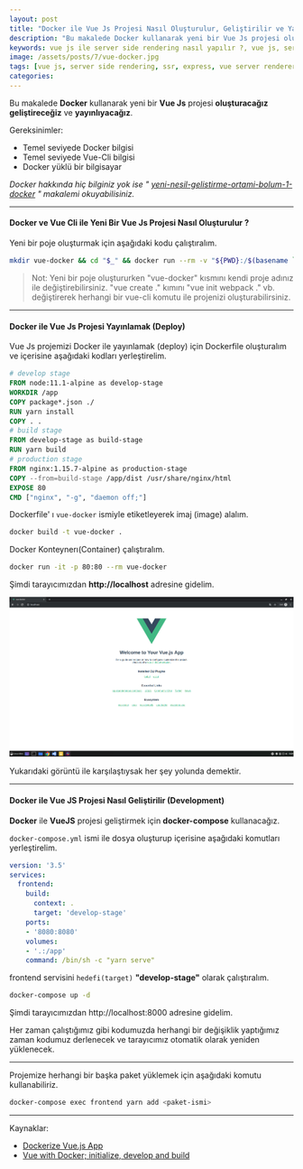 ```yaml
---
layout: post
title: "Docker ile Vue Js Projesi Nasıl Oluşturulur, Geliştirilir ve Yayınlanır ?"
description: "Bu makalede Docker kullanarak yeni bir Vue Js projesi oluşturacağız geliştireceğiz ve yayınlıyacağız."
keywords: vue js ile server side rendering nasıl yapılır ?, vue js, server side rendering, ssr, express, vue server renderer, client side rendering
image: /assets/posts/7/vue-docker.jpg
tags: [vue js, server side rendering, ssr, express, vue server renderer, client side rendering,]
categories: 
---
```


Bu makalede **Docker** kullanarak yeni bir **Vue Js** projesi **oluşturacağız** **geliştireceğiz** ve **yayınlıyacağız**.

Gereksinimler:
- Temel seviyede Docker bilgisi
- Temel seviyede Vue-Cli bilgisi
- Docker yüklü bir bilgisayar

*Docker hakkında hiç bilginiz yok ise " [yeni-nesil-gelistirme-ortami-bolum-1-docker](/yeni-nesil-gelistirme-ortami-bolum-1-docker) " makalemi okuyabilisiniz.*

---

#### Docker ve Vue Cli ile Yeni Bir Vue Js Projesi Nasıl Oluşturulur ?
Yeni bir poje oluşturmak için aşağıdaki kodu çalıştıralım. 
```bash
mkdir vue-docker && cd "$_" && docker run --rm -v "${PWD}:/$(basename `pwd`)" -w "/$(basename `pwd`)" -it node:11.1-alpine sh -c "yarn global add @vue/cli && vue create ."
```

> Not: Yeni bir poje oluştururken "vue-docker" kısmını kendi proje adınız ile değiştirebilirsiniz. "vue create ." kımını "vue init webpack ." vb. değiştirerek herhangi bir vue-cli komutu ile projenizi oluşturabilirsiniz.

---

#### Docker ile Vue Js Projesi Yayınlamak (Deploy)
Vue Js projemizi Docker ile yayınlamak (deploy) için Dockerfile oluşturalım ve içerisine aşağıdaki kodları yerleştirelim.

```dockerfile
# develop stage
FROM node:11.1-alpine as develop-stage
WORKDIR /app
COPY package*.json ./
RUN yarn install
COPY . .
# build stage
FROM develop-stage as build-stage
RUN yarn build
# production stage
FROM nginx:1.15.7-alpine as production-stage
COPY --from=build-stage /app/dist /usr/share/nginx/html
EXPOSE 80
CMD ["nginx", "-g", "daemon off;"]
```

Dockerfile' ı `vue-docker` ismiyle etiketleyerek imaj (image) alalım.
```bash
docker build -t vue-docker .
```
Docker Konteynerı(Container) çalıştıralım.
```bash
docker run -it -p 80:80 --rm vue-docker
```
Şimdi tarayıcımızdan **http://localhost** adresine gidelim.

![Docker ile vue js projesi yayınlama örneği](/assets/posts/7/vue-deploy.png)

Yukarıdaki görüntü ile karşılaştıysak her şey yolunda demektir.

---

#### Docker ile Vue JS Projesi Nasıl Geliştirilir (Development)

**Docker** ile **VueJS** projesi geliştirmek için **docker-compose** kullanacağız.

`docker-compose.yml` ismi ile dosya oluşturup içerisine aşağıdaki komutları yerleştirelim.

```yml
version: '3.5'
services:
  frontend:
    build:
      context: .
      target: 'develop-stage'
    ports:
    - '8080:8080'
    volumes:
    - '.:/app'
    command: /bin/sh -c "yarn serve"
```
frontend servisini `hedefi(target)` **"develop-stage"** olarak çalıştıralım.
```bash
docker-compose up -d
```

Şimdi tarayıcımızdan http://localhost:8000 adresine gidelim.

<!-- `hedefi(target)` **"developer-stage"** olarak ayarladığımız için  -->
Her zaman çalıştığımız gibi kodumuzda herhangi bir değişiklik yaptığımız zaman kodumuz derlenecek ve tarayıcımız otomatik olarak yeniden yüklenecek.

---

Projemize herhangi bir başka paket yüklemek için aşağıdaki komutu kullanabiliriz.

```bash
docker-compose exec frontend yarn add <paket-ismi>
```

---

Kaynaklar:
 - [Dockerize Vue.js App](https://vuejs.org/v2/cookbook/dockerize-vuejs-app.html)
 - [Vue with Docker; initialize, develop and build](https://medium.com/@jwdobken/vue-with-docker-initialize-develop-and-build-51fad21ad5e6)